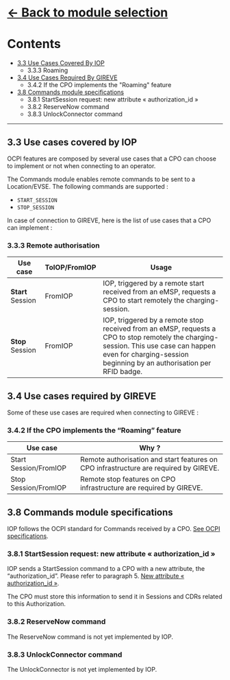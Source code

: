 # [<- Back to module selection](cpo_edits.md)

# Contents

* [3.3 Use Cases Covered By IOP](#33-use-cases-covered-by-iop)
  - 3.3.3 Roaming                                                            
* [3.4 Use Cases Required By GIREVE](#34-use-cases-required-by-gireve)
  - 3.4.2 If the CPO implements the "Roaming" feature 
* [3.8 Commands module specifications](#38-commands-module-specifications)
  - 3.8.1 StartSession request: new attribute « authorization_id »
  - 3.8.2 ReserveNow command
  - 3.8.3 UnlockConnector command

***

## 3.3 Use cases covered by IOP

OCPI features are composed by several use cases that a CPO can choose to implement or not when connecting to an operator.

The Commands module enables remote commands to be sent to a Location/EVSE.
The following commands are supported : 
- `START_SESSION`
- `STOP_SESSION`

In case of connection to GIREVE, here is the list of use cases that a CPO can implement :

### 3.3.3 Remote authorisation

| Use case | ToIOP/FromIOP | Usage |
| ----------- | ----------- | ----------- |
| **Start** Session | FromIOP | IOP, triggered by a remote start received from an eMSP, requests a CPO to start remotely the charging-session. |
| **Stop** Session | FromIOP | IOP, triggered by a remote stop received from an eMSP, requests a CPO to stop remotely the charging-session. This use case can happen even for charging-session beginning by an authorisation per RFID badge. |

## 3.4 Use cases required by GIREVE

Some of these use cases are required when connecting to GIREVE :

### 3.4.2 If the CPO implements the “Roaming” feature

| Use case |  Why ? | 
| ----------- | ----------- |
| Start Session/FromIOP | Remote authorisation and start features on CPO infrastructure are required by GIREVE. | 
| Stop Session/FromIOP | Remote stop features on CPO infrastructure are required by GIREVE. |.

## 3.8 Commands module specifications

IOP follows the OCPI standard for Commands received by a CPO. [See OCPI specifications](https://github.com/ocpi/ocpi/blob/release-2.1.1-bugfixes/mod_commands.md).

### 3.8.1 StartSession request: new attribute « authorization_id »

IOP sends a StartSession command to a CPO with a new attribute, the “authorization_id”. Please refer to paragraph 5. [New attribute « authorization_id »](checkup_edits.md).

The CPO must store this information to send it in Sessions and CDRs related to this Authorization.

### 3.8.2 ReserveNow command

The ReserveNow command is not yet implemented by IOP.

### 3.8.3 UnlockConnector command

The UnlockConnector is not yet implemented by IOP.
